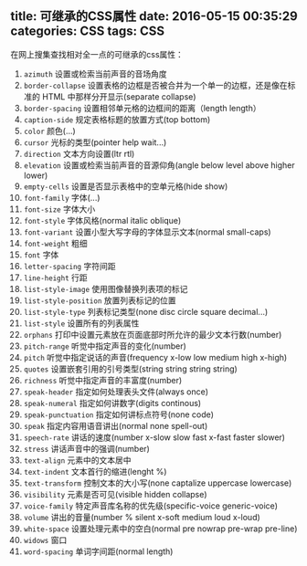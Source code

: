 title: 可继承的CSS属性
date: 2016-05-15 00:35:29
categories: CSS
tags: CSS
---
在网上搜集查找相对全一点的可继承的css属性：
<!-- more -->

 1. `azimuth` 设置或检索当前声音的音场角度
 2. `border-collapse` 设置表格的边框是否被合并为一个单一的边框，还是像在标准的 HTML 中那样分开显示(separate collapse)
 3. `border-spacing` 设置相邻单元格的边框间的距离（length length）
 4. `caption-side` 规定表格标题的放置方式(top bottom)
 5. `color` 颜色(...)
 6. `cursor` 光标的类型(pointer help wait...)
 7. `direction` 文本方向设置(ltr rtl)
 8. `elevation` 设置或检索当前声音的音源仰角(angle below level above higher lower)
 9. `empty-cells` 设置是否显示表格中的空单元格(hide show)
 10. `font-family` 字体(...)
 11. `font-size` 字体大小
 12. `font-style` 字体风格(normal italic oblique)
 13. `font-variant` 设置小型大写字母的字体显示文本(normal small-caps)
 14. `font-weight` 粗细
 15. `font` 字体
 16. `letter-spacing` 字符间距
 17. `line-height` 行距
 18. `list-style-image` 使用图像替换列表项的标记
 19. `list-style-position` 放置列表标记的位置
 20. `list-style-type` 列表标记类型(none disc circle square decimal...)
 21. `list-style` 设置所有的列表属性
 22. `orphans` 打印中设置元素放在页面底部时所允许的最少文本行数(number)
 23. `pitch-range` 听觉中指定声音的变化(number)
 24. `pitch` 听觉中指定说话的声音(frequency x-low low medium high x-high)
 25. `quotes` 设置嵌套引用的引号类型(string string string string)
 26. `richness` 听觉中指定声音的丰富度(number)
 27. `speak-header` 指定如何处理表头文件(always once)
 28. `speak-numeral` 指定如何讲数字(digits continous)
 29. `speak-punctuation` 指定如何讲标点符号(none code)
 30. `speak` 指定内容用语音讲出(normal none spell-out)
 31. `speech-rate` 讲话的速度(number x-slow slow fast x-fast faster slower)
 32. `stress` 讲话声音中的强调(number)
 33. `text-align` 元素中的文本居中
 34. `text-indent` 文本首行的缩进(lenght %)
 35. `text-transform` 控制文本的大小写(none captalize uppercase lowercase)
 36. `visibility` 元素是否可见(visible hidden collapse)
 37. `voice-family` 特定声音库名称的优先级(specific-voice generic-voice)
 38. `volume` 讲出的音量(number % silent x-soft medium loud x-loud)
 39. `white-space` 设置处理元素中的空白(normal pre nowrap pre-wrap pre-line)
 40. `widows` 窗口
 41. `word-spacing` 单词字间距(normal length)